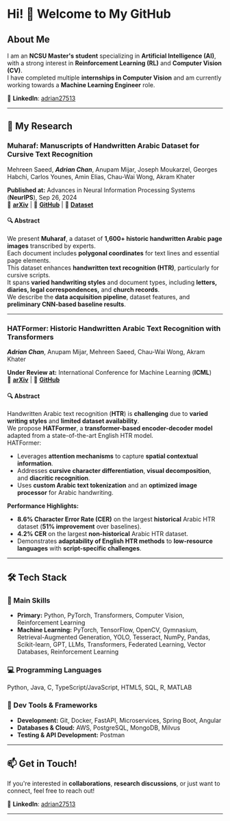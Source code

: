 # Hi! 👋 Welcome to My GitHub  

## About Me  
I am an **NCSU Master's student** specializing in **Artificial Intelligence (AI)**, with a strong interest in **Reinforcement Learning (RL)** and **Computer Vision (CV)**.  
I have completed multiple **internships in Computer Vision** and am currently working towards a **Machine Learning Engineer** role.  

📌 **LinkedIn**: [adrian27513](https://www.linkedin.com/in/adrian27513/)  

---

## 🔬 My Research  

### Muharaf: Manuscripts of Handwritten Arabic Dataset for Cursive Text Recognition  
Mehreen Saeed, ***Adrian Chan***, Anupam Mijar, Joseph Moukarzel, Georges Habchi, Carlos Younes, Amin Elias, Chau-Wai Wong, Akram Khater

**Published at:** Advances in Neural Information Processing Systems (**NeurIPS**), Sep 26, 2024  
📄 **[arXiv](https://arxiv.org/abs/2406.09630)** | 💾 **[GitHub](https://github.com/mehreenmehreen/muharaf)** | 📂 **[Dataset](https://zenodo.org/records/11492215)**  

#### 🔍 Abstract  
We present **Muharaf**, a dataset of **1,600+ historic handwritten Arabic page images** transcribed by experts.  
Each document includes **polygonal coordinates** for text lines and essential page elements.  
This dataset enhances **handwritten text recognition (HTR)**, particularly for cursive scripts.  
It spans **varied handwriting styles** and document types, including **letters, diaries, legal correspondences,** and **church records**.  
We describe the **data acquisition pipeline**, dataset features, and **preliminary CNN-based baseline results**.  

---

### HATFormer: Historic Handwritten Arabic Text Recognition with Transformers
***Adrian Chan***, Anupam Mijar, Mehreen Saeed, Chau-Wai Wong, Akram Khater

**Under Review at:** International Conference for Machine Learning (**ICML**)  
📄 **[arXiv](https://arxiv.org/abs/2410.02179)** | 💾 **[GitHub](https://zenodo.org/records/14165756)**  

#### 🔍 Abstract  
Handwritten Arabic text recognition (**HTR**) is **challenging** due to **varied writing styles** and **limited dataset availability**.  
We propose **HATFormer**, a **transformer-based encoder-decoder model** adapted from a state-of-the-art English HTR model.  
HATFormer:  
- Leverages **attention mechanisms** to capture **spatial contextual information**.  
- Addresses **cursive character differentiation**, **visual decomposition**, and **diacritic recognition**.  
- Uses **custom Arabic text tokenization** and an **optimized image processor** for Arabic handwriting.  

**Performance Highlights:**  
- **8.6% Character Error Rate (CER)** on the largest **historical** Arabic HTR dataset (**51% improvement** over baselines).  
- **4.2% CER** on the largest **non-historical** Arabic HTR dataset.  
- Demonstrates **adaptability of English HTR methods** to **low-resource languages** with **script-specific challenges**.  

---

## 🛠️ Tech Stack  

### 🌟 Main Skills  
- **Primary:** Python, PyTorch, Transformers, Computer Vision, Reinforcement Learning
- **Machine Learning:** PyTorch, TensorFlow, OpenCV, Gymnasium, Retrieval-Augmented Generation, YOLO, Tesseract, NumPy, Pandas, Scikit-learn, GPT, LLMs, Transformers, Federated Learning, Vector Databases, Reinforcement Learning

### 💻 Programming Languages  
Python, Java, C, TypeScript/JavaScript, HTML5, SQL, R, MATLAB 

### 🚀 Dev Tools & Frameworks  
- **Development:** Git, Docker, FastAPI, Microservices, Spring Boot, Angular  
- **Databases & Cloud:** AWS, PostgreSQL, MongoDB, Milvus  
- **Testing & API Development:** Postman  

---

## 📫 Get in Touch!  
If you're interested in **collaborations**, **research discussions**, or just want to connect, feel free to reach out!  

📌 **LinkedIn**: [adrian27513](https://www.linkedin.com/in/adrian27513/)  

---
